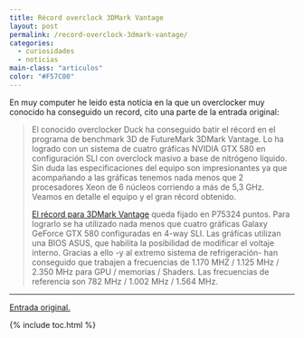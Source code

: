 ```yaml
---
title: Récord overclock 3DMark Vantage
layout: post
permalink: /record-overclock-3dmark-vantage/
categories:
  - curiosidades
  - noticias
main-class: "articulos"
color: "#F57C00"
---
```

En muy computer he leido esta notícia en la que un overclocker muy conocido ha conseguido un record, cito una parte de la entrada original:

> El conocido overclocker Duck ha conseguido batir el récord en el programa de benchmark 3D de FutureMark 3DMark Vantage. Lo ha logrado con un sistema de cuatro gráficas NVIDIA GTX 580 en configuración SLI con overclock masivo a base de nitrógeno líquido. Sin duda las especificaciones del equipo son impresionantes ya que acompañando a las gráficas tenemos nada menos que 2 procesadores Xeon de 6 núcleos corriendo a más de 5,3 GHz. Veamos en detalle el equipo y el gran récord obtenido.  
>
> <!--ad-->
>
>
> <a target="_blank" href="http://www.techpowerup.com/139373/Duck-Hunts-Down-3DMark-Vantage-Record.html">El récord para 3DMark Vantage</a> queda fijado en P75324 puntos. Para lograrlo se ha utilizado nada menos que cuatro gráficas Galaxy GeForce GTX 580 configuradas en 4-way SLI. Las gráficas utilizan una BIOS ASUS, que habilita la posibilidad de modificar el voltaje interno. Gracias a ello -y al extremo sistema de refrigeración- han conseguido que trabajen a frecuencias de 1.170 MHZ / 1.125 MHz / 2.350 MHz para GPU / memorias / Shaders. Las frecuencias de referencia son 782 MHz / 1.002 MHz / 1.564 MHz.



* * *

<a target="_blank" href="http://muycomputer.com/FrontOffice/ZonaPractica/Especiales/especialDet/_wE9ERk2XxDBooJjurzs9I78Vdg8PSoSmChGc3DKEx4BqDcX1tjzFYzL9cxbnQ_iJ">Entrada original.</a></p>



{% include toc.html %}
